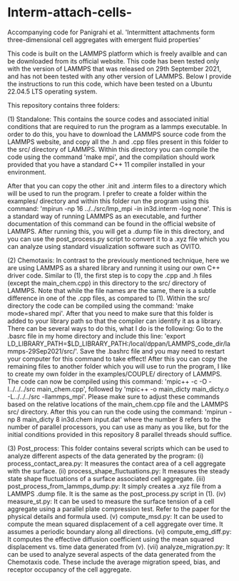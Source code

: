 # Interm-attach-cells-
Accompanying code for Panigrahi et al. 'Intermittent attachments form three-dimensional cell aggregates with emergent fluid properties'

This code is built on the LAMMPS platform which is freely availble and can be downloaded from its official website. This code has been tested only with the version of LAMMPS that was released on 29th September 2021, and has not been tested with any other version of LAMMPS. Below I provide the instructions to run this code, which have been tested on a Ubuntu 22.04.5 LTS operating system. 

This repository contains three folders:

(1) Standalone: This contains the source codes and associated initial conditions that are required to run the program as a lammps executable. In order to do this, you have to download the LAMMPS source code from the LAMMPS website, and copy all the .h and .cpp files present in this folder to the src/ directory of LAMMPS. Within this directory you can compile the code using the command 'make mpi', and the compilation should work provided that you have a standard C++ 11 compiler installed in your environment. 

After that you can copy the other .init and .interm files to a directory which will be used to run the program. I prefer to create a folder within the examples/ directory and within this folder run the program using this command: 'mpirun -np 16 ../../src/lmp_mpi -in in3d.interm -log none'. This is a standard way of running LAMMPS as an executable, and further documentation of this command can be found in the official website of LAMMPS. After running this, you will get a .dump file in this directory, and you can use the post_process.py script to convert it to a .xyz file which you can analyze using standard visualization software such as OVITO.

(2) Chemotaxis: In contrast to the previously mentioned technique, here we are using LAMMPS as a shared library and running it using our own C++ driver code. Similar to (1), the first step is to copy the .cpp and .h files (except the main_chem.cpp) in this directory to the src/ directory of LAMMPS. Note that while the file names are the same, there is a subtle difference in one of the .cpp files, as compared to (1). Within the src/ directory the code can be compiled using the command: 'make mode=shared mpi'. After that you need to make sure that this folder is added to your library path so that the compiler can identify it as a library. There can be several ways to do this, what I do is the following: Go to the .basrc file in my home directory and include this line: 'export LD_LIBRARY_PATH=$LD_LIBRARY_PATH:/local/dppan/LAMMPS_code_dir/lammps-29Sep2021/src/'. Save the .bashrc file and you may need to restart your computer for this command to take effect! After this you can copy the remaining files to another folder which you will use to run the program, I like to create my own folder in the examples/COUPLE/ directory of LAMMPS. The code can now be compiled using this command: 'mpic++ -c -O -I../../../src main_chem.cpp', followed by 'mpic++ -o main_dicty main_dicty.o -L../../../src -llammps_mpi'. Please make sure to adjust these commands based on the relative locations of the main_chem.cpp file and the LAMMPS src/ directory. After this you can run the code using the command: 'mpirun -np 8 main_dicty 8 in3d.chem input.dat' where the number 8 refers to the number of parallel processors, you can use as many as you like, but for the initial conditions provided in this repository 8 parallel threads should suffice. 

(3) Post_process: This folder contains several scripts which can be used to analyze different aspects of the data generated by the program:
 (i) process_contact_area.py: It measures the contact area of a cell aggregate with the surface.
 (ii) process_shape_fluctuations.py: It measures the steady state shape fluctuations of a surface associated cell aggregate.
 (iii) post_process_from_lammps_dump.py: It simply creates a .xyz file from a LAMMPS .dump file. It is the same as the post_process.py script in (1). 
 (iv) measure_st.py: It can be used to measure the surface tension of a cell aggregate using a parallel plate compression test. Refer to the paper for the physical details and formula used. 
 (v) compute_msd.py: It can be used to compute the mean squared displacement of a cell aggregate over time. It assumes a periodic boundary along all directions.
 (vi) compute_emg_diff.py: It computes the effective diffusion coefficient using the mean squared displacement vs. time data generated from (v). 
 (vii) analyze_migration.py: It can be used to analyze several aspects of the data generated from the Chemotaxis code. These include the average migration speed, bias, and receptor occupancy of the cell aggregate.
